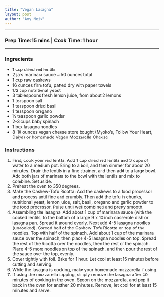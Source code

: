 ```yaml
---
title: "Vegan Lasagna"
layout: post
author: "Amy Neis"
---
```


---
### Prep Time:15 mins | Cook Time: 1 hour
---

### Ingredients

- 1 cup dried red lentils
- 2 jars marinara sauce ~ 50 ounces total
- 1 cup raw cashews  
- 16 ounces firm tofu, patted dry with paper towels
- 1/2 cup nutritional yeast
- 3 tablespoons fresh lemon juice, from about 2 lemons
- 1 teaspoon salt
- 1 teaspoon dried basil
- 1 teaspoon oregano
- ½ teaspoon garlic powder
- 2-3 cups baby spinach
- 1 box lasagna noodles
- 8-10 ounces vegan cheese store bought (Myoko’s, Follow Your Heart, Daiya) or homemade Vegan Mozzarella Cheese

### Instructions
1.	First, cook your red lentils. Add 1 cup dried red lentils and 3 cups of water to a medium pot. Bring to a boil, and then simmer for about 20 minutes. Drain the lentils in a fine strainer, and then add to a large bowl. Add both jars of marinara to the bowl with the lentils and mix to combine. Set aside.
2.	Preheat the oven to 350 degrees.
3.	Make the Cashew-Tofu Ricotta: Add the cashews to a food processor and process until fine and crumbly. Then add the tofu in chunks, nutritional yeast, lemon juice, salt, basil, oregano and garlic powder to the food processor. Pulse until well combined and pretty smooth.
4.	Assembling the lasagna: Add about 1 cup of marinara sauce (with the cooked lentils) to the bottom of a large 9 x 13 inch casserole dish or lasagna pan. Spread it around evenly. Next add 4-5 lasagna noodles (uncooked). Spread half of the Cashew-Tofu Ricotta on top of the noodles. Top with half of the spinach. Add about 1 cup of the marinara sauce over the spinach, then place 4-5 lasagna noodles on top. Spread the rest of the Ricotta over the noodles, then the rest of the spinach. Place 4-5 more noodles on top of the spinach, and then pour the rest of the sauce over the top, evenly. 
5.	Cover tightly with foil. Bake for 1 hour. Let cool at least 15 minutes before cutting and serving.
6.	While the lasagna is cooking, make your homemade mozzarella if using.
7.	If using the mozzarella topping, simply remove the lasagna after 40 minutes of cooking in the oven. Spoon on the mozzarella, and pop it back in the oven for another 20 minutes. Remove, let cool for at least 15 minutes and serve.
